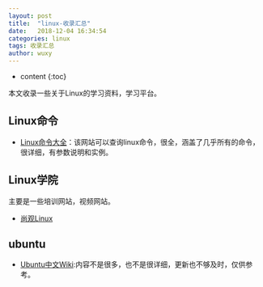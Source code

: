 ```yaml
---
layout: post
title:  "linux-收录汇总"
date:   2018-12-04 16:34:54
categories: linux
tags: 收录汇总
author: wuxy
---
```


* content
{:toc}

本文收录一些关于Linux的学习资料，学习平台。

## Linux命令

- [Linux命令大全](http://man.linuxde.net/)：该网站可以查询linux命令，很全，涵盖了几乎所有的命令，很详细，有参数说明和实例。

## Linux学院

主要是一些培训网站，视频网站。

- [尚观Linux](http://www.uplinux.com/)

## ubuntu

- [Ubuntu中文Wiki](http://wiki.ubuntu.org.cn/):内容不是很多，也不是很详细，更新也不够及时，仅供参考。
